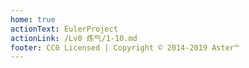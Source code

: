 ```yaml
---
home: true
actionText: EulerProject
actionLink: /Lv0 炼气/1-10.md
footer: CC0 Licensed | Copyright © 2014-2019 Aster™
---
```


